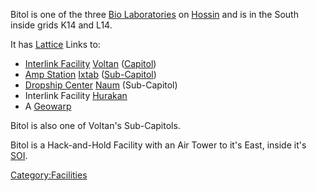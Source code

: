Bitol is one of the three [Bio Laboratories](Bio_Laboratory "wikilink")
on [Hossin](Hossin "wikilink") and is in the South inside grids K14 and
L14.

It has [Lattice](Lattice "wikilink") Links to:

-   [Interlink Facility](Interlink_Facility "wikilink")
    [Voltan](Voltan "wikilink") ([Capitol](Capitol "wikilink"))
-   [Amp Station](Amp_Station "wikilink") [Ixtab](Ixtab "wikilink")
    ([Sub-Capitol](Sub-Capitol "wikilink"))
-   [Dropship Center](Dropship_Center "wikilink")
    [Naum](Naum "wikilink") (Sub-Capitol)
-   Interlink Facility [Hurakan](Hurakan "wikilink")
-   A [Geowarp](Geowarp "wikilink")

Bitol is also one of Voltan's Sub-Capitols.

Bitol is a Hack-and-Hold Facility with an Air Tower to it's East, inside
it's [SOI](SOI "wikilink").

[Category:Facilities](Category:Facilities "wikilink")